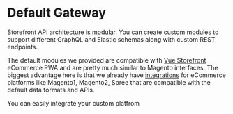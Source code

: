 # Default Gateway

Storefront API architecture [is modular](../modules/introduction.md). You can create custom modules to support different GraphQL and Elastic schemas along with custom REST endpoints.

The default modules we provided are compatible with [Vue Storefront](https://vuestorefront.io) eCommerce PWA and are pretty much similar to Magento interfaces. The biggest advantage here is that we already have [integrations](../integration/integration.md) for eCommerce platforms like Magento1, Magento2, Spree that are compatible with the default data formats and APIs.

You can easily integrate your custom platfrom 